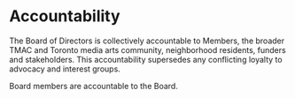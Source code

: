 # Accountability

The Board of Directors is collectively accountable to Members, the broader TMAC and Toronto media arts community, neighborhood residents, funders and stakeholders. This accountability supersedes any conflicting loyalty to advocacy and interest groups.

Board members are accountable to the Board.